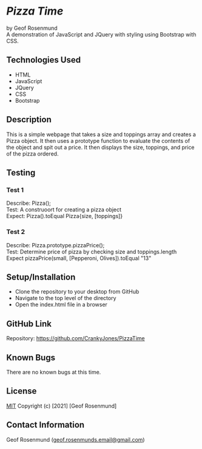 # *Pizza Time*
by Geof Rosenmund   
A demonstration of JavaScript and JQuery with styling using Bootstrap with CSS.

## **Technologies Used**
* HTML
* JavaScript
* JQuery
* CSS
* Bootstrap

## **Description**

This is a simple webpage that takes a size and toppings array and creates a Pizza object. It then uses a prototype function to evaluate the contents of the object and spit out a price. It then displays the size, toppings, and price of the pizza ordered.

## **Testing**

### **Test 1**
Describe: Pizza();   
Test: A construoort for creating a pizza object   
Expect: Pizza().toEqual Pizza{size, [toppings]}   

### **Test 2**
Describe: Pizza.prototype.pizzaPrice();   
Test: Determine price of pizza by checking size and toppings.length   
Expect pizzaPrice(small, [Pepperoni, Olives]).toEqual "13"   

## **Setup/Installation**
* Clone the repository to your desktop from GitHub
* Navigate to the top level of the directory
* Open the index.html file in a browser

## **GitHub Link**
Repository: https://github.com/CrankyJones/PizzaTime

## **Known Bugs**
There are no known bugs at this time.

## **License**
[MIT](https://opensource.org/licenses/MIT)
Copyright (c) [2021] [Geof Rosenmund]

## **Contact Information**
Geof Rosenmund (geof.rosenmunds.email@gmail.com)